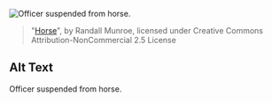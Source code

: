 ![Officer suspended from horse.](https://imgs.xkcd.com/comics/horse.png)
> "[Horse](https://xkcd.com/1418/)", by Randall Munroe, licensed under Creative Commons Attribution-NonCommercial 2.5 License

## Alt Text
Officer suspended from horse.
